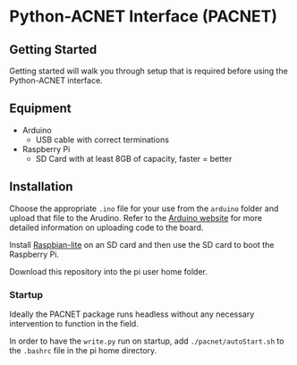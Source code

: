 # Python-ACNET Interface (PACNET)

## Getting Started

Getting started will walk you through setup that is required before using the Python-ACNET interface.

## Equipment

  - Arduino
    - USB cable with correct terminations
  - Raspberry Pi
    - SD Card with at least 8GB of capacity, faster = better

## Installation

Choose the appropriate `.ino` file for your use from the `arduino` folder and upload that file to the Arudino.
Refer to the [Arduino website](https://www.arduino.cc/en/Guide/HomePage) for more detailed information on uploading code to the board.

Install [Raspbian-lite](https://www.raspberrypi.org/downloads/raspbian/) on an SD card and then use the SD card to boot the Raspberry Pi.

Download this repository into the pi user home folder.

### Startup

Ideally the PACNET package runs headless without any necessary intervention to function in the field.

In order to have the `write.py` run on startup, add `./pacnet/autoStart.sh` to the `.bashrc` file in the pi home directory.
